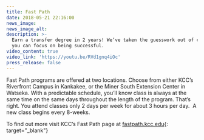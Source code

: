 ```yaml
---
title: Fast Path
date: 2018-05-21 22:16:00
news_image:
news_image_alt:
description: >-
  Earn a transfer degree in 2 years! We’ve taken the guesswork out of college so
  you can focus on being successful.
video_content: true
video_link: 'https://youtu.be/RVd1gnq4iOc'
press_release: false
---
```


Fast Path programs are offered at two locations. Choose from either KCC’s Riverfront Campus in Kankakee, or the Miner South Extension Center in Watseka. With a predictable schedule, you’ll know class is always at the same time on the same days throughout the length of the program. That’s right. You attend classes only 2 days per week for about 3 hours per day. &nbsp;A new class begins every 8-weeks.

To find out more visit KCC’s Fast Path page at [fastpath.kcc.edu](http://fastpath.kcc.edu){: target="_blank"}